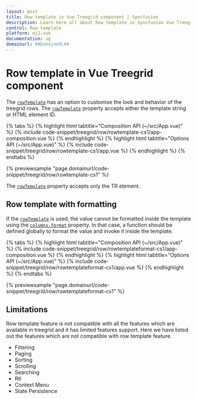 ```yaml
---
layout: post
title: Row template in Vue Treegrid component | Syncfusion
description: Learn here all about Row template in Syncfusion Vue Treegrid component of Syncfusion Essential JS 2 and more.
control: Row template 
platform: ej2-vue
documentation: ug
domainurl: ##DomainURL##
---
```


# Row template in Vue Treegrid component

The [`rowTemplate`](https://ej2.syncfusion.com/vue/documentation/api/treegrid/#rowtemplate) has an option to customise the look and behavior of the treegrid rows. The [`rowTemplate`](https://ej2.syncfusion.com/vue/documentation/api/treegrid/#rowtemplate) property accepts either the template string or HTML element ID.

{% tabs %}
{% highlight html tabtitle="Composition API (~/src/App.vue)" %}
{% include code-snippet/treegrid/row/rowtemplate-cs1/app-composition.vue %}
{% endhighlight %}
{% highlight html tabtitle="Options API (~/src/App.vue)" %}
{% include code-snippet/treegrid/row/rowtemplate-cs1/app.vue %}
{% endhighlight %}
{% endtabs %}
        
{% previewsample "page.domainurl/code-snippet/treegrid/row/rowtemplate-cs1" %}

The [`rowTemplate`](https://ej2.syncfusion.com/vue/documentation/api/treegrid/#rowtemplate) property accepts only the TR element.

## Row template with formatting

If the [`rowTemplate`](https://ej2.syncfusion.com/vue/documentation/api/treegrid/#rowtemplate) is used, the value cannot be  formatted  inside the template using the [`columns.format`](https://ej2.syncfusion.com/vue/documentation/api/treegrid/column/#format) property. In that case, a function should be defined globally to format the value and invoke it inside the template.

{% tabs %}
{% highlight html tabtitle="Composition API (~/src/App.vue)" %}
{% include code-snippet/treegrid/row/rowtemplateformat-cs1/app-composition.vue %}
{% endhighlight %}
{% highlight html tabtitle="Options API (~/src/App.vue)" %}
{% include code-snippet/treegrid/row/rowtemplateformat-cs1/app.vue %}
{% endhighlight %}
{% endtabs %}
        
{% previewsample "page.domainurl/code-snippet/treegrid/row/rowtemplateformat-cs1" %}

## Limitations

Row template feature is not compatible with all the features which are available in treegrid and it has limited features support. Here we have listed out the features which are not compatible with row template feature.

* Filtering
* Paging
* Sorting
* Scrolling
* Searching
* Rtl
* Context Menu
* State Persistence